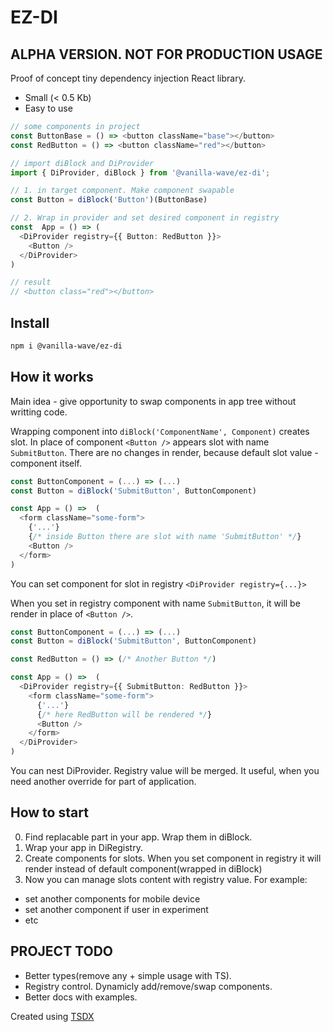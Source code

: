 # EZ-DI

## ALPHA VERSION. NOT FOR PRODUCTION USAGE

Proof of concept tiny dependency injection React library.

- Small (< 0.5 Kb)
- Easy to use

```typescript
// some components in project
const ButtonBase = () => <button className="base"></button>
const RedButton = () => <button className="red"></button>

// import diBlock and DiProvider
import { DiProvider, diBlock } from '@vanilla-wave/ez-di';

// 1. in target component. Make component swapable
const Button = diBlock('Button')(ButtonBase)

// 2. Wrap in provider and set desired component in registry
const  App = () => (
  <DiProvider registry={{ Button: RedButton }}>
    <Button />
  </DiProvider>
)

// result
// <button class="red"></button>
```

## Install

```bash
npm i @vanilla-wave/ez-di
```

## How it works

Main idea - give opportunity to swap components in app tree  without writting code.

Wrapping component into `diBlock('ComponentName', Component)` creates slot. In place of component `<Button />` appears slot with name `SubmitButton`. There are no changes in render, because default slot value - component itself.

```typescript
const ButtonComponent = (...) => (...)
const Button = diBlock('SubmitButton', ButtonComponent)

const App = () =>  (
  <form className="some-form">
    {'...'}
    {/* inside Button there are slot with name 'SubmitButton' */}
    <Button />
  </form>
)
```

You can set component for slot in registry `<DiProvider registry={...}>`

When you set in registry component with name `SubmitButton`, it will be render in place of `<Button />`.

```typescript
const ButtonComponent = (...) => (...)
const Button = diBlock('SubmitButton', ButtonComponent)

const RedButton = () => (/* Another Button */)

const App = () =>  (
  <DiProvider registry={{ SubmitButton: RedButton }}>
    <form className="some-form">
      {'...'}
      {/* here RedButton will be rendered */}
      <Button />
    </form>
  </DiProvider>
)
```

You can nest DiProvider. Registry value will be merged. It useful, when you need  another override for part of application.

## How to start

0. Find replacable part in your app. Wrap them in diBlock.
1. Wrap your app in DiRegistry.
2. Create components for slots. When you set component in registry it will render instead of default component(wrapped in diBlock)
3. Now you can manage slots content with registry value. For example:

- set another components for mobile device
- set another component if user in experiment
- etc

## PROJECT TODO

- Better types(remove any + simple usage with TS).
- Registry control. Dynamicly add/remove/swap components.
- Better docs with examples.

Created using [TSDX](https://github.com/formium/tsdx)
